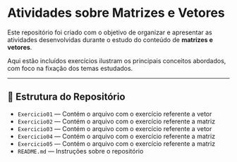 # Atividades sobre Matrizes e Vetores

Este repositório foi criado com o objetivo de organizar e apresentar as atividades desenvolvidas durante o estudo do conteúdo de **matrizes e vetores**.

Aqui estão incluídos exercícios ilustram os principais conceitos abordados, com foco na fixação dos temas estudados.

---

## 📁 Estrutura do Repositório

- `Exercicio01` — Contém o arquivo com o exercício referente a vetor 
- `Exercicio02` — Contém o arquivo com o exercício referente a matriz 
- `Exercicio03` — Contém o arquivo com o exercício referente a vetor 
- `Exercicio04` — Contém o arquivo com o exercício referente a matriz 
- `Exercicio05` — Contém o arquivo com o exercício referente a matriz 
- `README.md` — Instruções sobre o repositório 
